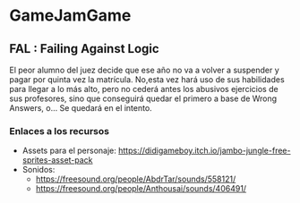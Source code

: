 # GameJamGame

## FAL : Failing Against Logic

El peor alumno del juez decide que ese año no va a volver a suspender y pagar por quinta vez la matrícula. No,esta vez hará uso de sus habilidades para llegar a lo más alto, pero no cederá antes los abusivos ejercicios de sus profesores, sino que conseguirá quedar el primero a base de Wrong Answers, o… Se quedará en el intento.

### Enlaces a los recursos

- Assets para el personaje: https://didigameboy.itch.io/jambo-jungle-free-sprites-asset-pack
- Sonidos: 
  - https://freesound.org/people/AbdrTar/sounds/558121/
  - https://freesound.org/people/Anthousai/sounds/406491/
